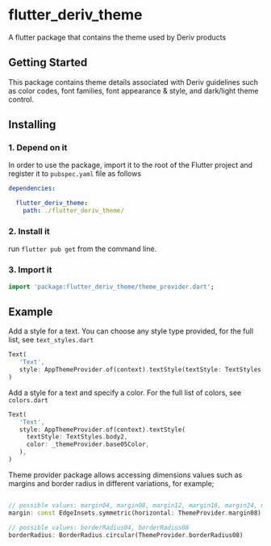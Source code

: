 # flutter_deriv_theme

A flutter package that contains the theme used by Deriv products

## Getting Started

This package contains theme details associated with Deriv guidelines such as color codes, font families, font appearance & style, and dark/light theme control.

## Installing

### 1. Depend on it

In order to use the package, import it to the root of the Flutter project and register it to `pubspec.yaml` file as follows

```yaml
dependencies:

  flutter_deriv_theme:
    path: ./flutter_deriv_theme/
```

### 2. Install it

run `flutter pub get` from the command line.

### 3. Import it

```dart
import 'package:flutter_deriv_theme/theme_provider.dart';
```

## Example

Add a style for a text. You can choose any style type provided, for the full list, see `text_styles.dart`

```dart
Text(
   'Text',
   style: AppThemeProvider.of(context).textStyle(textStyle: TextStyles.display1),
)
```

Add a style for a text and specify a color. For the full list of colors, see `colors.dart`

```dart
Text(
   'Text',
   style: AppThemeProvider.of(context).textStyle(
     textStyle: TextStyles.body2,
     color: _themeProvider.base05Color,
   ),
)
```

Theme provider package allows accessing dimensions values such as margins and border radius in different variations, for example;
```dart

// possible values: margin04, margin08, margin12, margin16, margin24, margin32
margin: const EdgeInsets.symmetric(horizontal: ThemeProvider.margin08),

// possible values: borderRadius04, borderRadius08
borderRadius: BorderRadius.circular(ThemeProvider.borderRadius08)

```